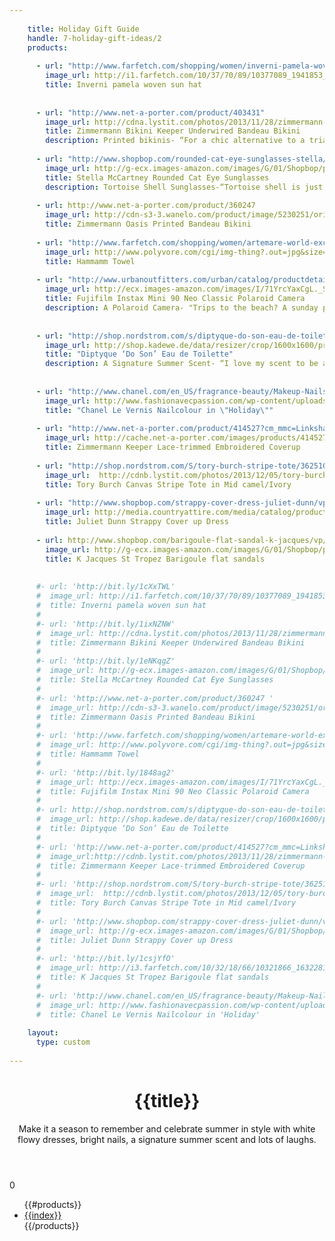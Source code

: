 ```yaml
---
 
    title: Holiday Gift Guide
    handle: 7-holiday-gift-ideas/2
    products:
 
      - url: "http://www.farfetch.com/shopping/women/inverni-pamela-woven-sun-hat-item-10377089.aspx?storeid=9319"
        image_url: http://i1.farfetch.com/10/37/70/89/10377089_1941853_800.jpg  
        title: Inverni pamela woven sun hat 
 
 
      - url: "http://www.net-a-porter.com/product/403431"
        image_url: http://cdna.lystit.com/photos/2013/11/28/zimmermann-blue-keeper-underwired-bandeau-bikini-product-1-15366870-733970995_large_flex.jpeg 
        title: Zimmermann Bikini Keeper Underwired Bandeau Bikini 
        description: Printed bikinis- “For a chic alternative to a triangle string bikini, opt for a bandeau style top. These beautifully printed bow bandeau bikini’s from Zimmermann are a simple yet stylish print to embrace the summer vibes.” -- Aubrey from TheLoveAssembly 
  
      - url: "http://www.shopbop.com/rounded-cat-eye-sunglasses-stella/vp/v=1/845524441959527.htm"
        image_url: http://g-ecx.images-amazon.com/images/G/01/Shopbop/p/pcs/products/stela/stela2014122552/stela2014122552_q3_1-0.jpg  
        title: Stella McCartney Rounded Cat Eye Sunglasses
        description: Tortoise Shell Sunglasses-“Tortoise shell is just as neutral as black. Pairing them back with your wardrobe is as easy as a pair of black sunglasses, only they add a hint of subtle cool.” -- Aubrey from TheLoveAssembly
      
      - url: http://www.net-a-porter.com/product/360247
        image_url: http://cdn-s3-3.wanelo.com/product/image/5230251/original.jpg 
        title: Zimmermann Oasis Printed Bandeau Bikini
 
      - url: "http://www.farfetch.com/shopping/women/artemare-world-exclusive-hammam-towel-item-10562310.aspx?storeid=9352"
        image_url: http://www.polyvore.com/cgi/img-thing?.out=jpg&size=l&tid=96770507 
        title: Hammamm Towel 
 
      - url: "http://www.urbanoutfitters.com/urban/catalog/productdetail.jsp?id=30664908"
        image_url: http://ecx.images-amazon.com/images/I/71YrcYaxCgL._SL1500_.jpg 
        title: Fujifilm Instax Mini 90 Neo Classic Polaroid Camera
        description: A Polaroid Camera- "Trips to the beach? A sunday picnic for lunch.? The new Instax Mini 90 by Fuji doesn't only look stylish but is the perfect companion to take along to all your summer soirees and adventures. With new features like double exposure, macro mode and high performance flash, every kind of photographer can snap memories creatively and have them developed in an instant." -- Aubrey from TheLoveAssembly
        
 
      - url: "http://shop.nordstrom.com/s/diptyque-do-son-eau-de-toilette/3317810"
        image_url: http://shop.kadewe.de/data/resizer/crop/1600x1600/products/dosonedt50_original.jpg 
        title: "Diptyque ‘Do Son’ Eau de Toilette"
        description: A Signature Summer Scent- “I love my scent to be a reflection of each season. For the cooler months - a warm, slightly masculine scent and in the warmer months - fresh, floral and light.” -- Aubrey from TheLoveAssembly 
        
 
      - url: "http://www.chanel.com/en_US/fragrance-beauty/Makeup-Nails-LE-VERNIS-89314"
        image_url: http://www.fashionavecpassion.com/wp-content/uploads/2012/05/Chanel-Summer-2012-Le-Vernis-Nail-Colour.jpg 
        title: "Chanel Le Vernis Nailcolour in \"Holiday\""
 
      - url: "http://www.net-a-porter.com/product/414527?cm_mmc=LinkshareUK-_-QFGLnEolOWg-_-Custom-_-LinkBuilder&siteID=QFGLnEolOWg-Z7avHiLd2KoXwB.7lVFIPw"
        image_url: http://cache.net-a-porter.com/images/products/414527/414527_in_pp.jpg
        title: Zimmermann Keeper Lace-trimmed Embroidered Coverup
 
      - url: "http://shop.nordstrom.com/S/tory-burch-stripe-tote/3625101?origin=keywordsearch"
        image_url:  http://cdnb.lystit.com/photos/2013/12/05/tory-burch-mid-camel-ivory-stripe-tote-product-1-15928422-888107185_large_flex.jpeg 
        title: Tory Burch Canvas Stripe Tote in Mid camel/Ivory
 
      - url: "http://www.shopbop.com/strappy-cover-dress-juliet-dunn/vp/v=1/1562519778.htm?folderID=2534374302072409&fm=other-shopbysize&colorId=10784"
        image_url: http://media.countryattire.com/media/catalog/product/cache/1/small_image/200x246/9df78eab33525d08d6e5fb8d27136e95/j/u/juliett-dunn-cotton-camisole-dress-7032---white-gold-1.jpg
        title: Juliet Dunn Strappy Cover up Dress
 
      - url: http://www.shopbop.com/barigoule-flat-sandal-k-jacques/vp/v=1/1582599501.htm?fm=search-shopbysize
        image_url: http://g-ecx.images-amazon.com/images/G/01/Shopbop/p/pcs/products/kjaqu/kjaqu4003916680/kjaqu4003916680_q3_1-0.jpg
        title: K Jacques St Tropez Barigoule flat sandals
 
 
      #- url: 'http://bit.ly/1cXxTWL'
      #  image_url: http://i1.farfetch.com/10/37/70/89/10377089_1941853_800.jpg  
      #  title: Inverni pamela woven sun hat 
      #
      #- url: 'http://bit.ly/1ixNZNW'
      #  image_url: http://cdna.lystit.com/photos/2013/11/28/zimmermann-blue-keeper-underwired-bandeau-bikini-product-1-15366870-733970995_large_flex.jpeg 
      #  title: Zimmermann Bikini Keeper Underwired Bandeau Bikini 
      #
      #- url: 'http://bit.ly/1eNKqgZ'
      #  image_url: http://g-ecx.images-amazon.com/images/G/01/Shopbop/p/pcs/products/stela/stela2014122552/stela2014122552_q3_1-0.jpg  
      #  title: Stella McCartney Rounded Cat Eye Sunglasses
      #
      #- url: 'http://www.net-a-porter.com/product/360247 '
      #  image_url: http://cdn-s3-3.wanelo.com/product/image/5230251/original.jpg 
      #  title: Zimmermann Oasis Printed Bandeau Bikini
      #
      #- url: 'http://www.farfetch.com/shopping/women/artemare-world-exclusive-hammam-towel-item-10562310.aspx?storeid=9352'
      #  image_url: http://www.polyvore.com/cgi/img-thing?.out=jpg&size=l&tid=96770507 
      #  title: Hammamm Towel 
      #
      #- url: 'http://bit.ly/1848ag2'
      #  image_url: http://ecx.images-amazon.com/images/I/71YrcYaxCgL._SL1500_.jpg 
      #  title: Fujifilm Instax Mini 90 Neo Classic Polaroid Camera
      #
      #- url: http://shop.nordstrom.com/s/diptyque-do-son-eau-de-toilette/3317810
      #  image_url: http://shop.kadewe.de/data/resizer/crop/1600x1600/products/dosonedt50_original.jpg 
      #  title: Diptyque ‘Do Son’ Eau de Toilette
      #
      #- url: 'http://www.net-a-porter.com/product/414527?cm_mmc=LinkshareUK-_-QFGLnEolOWg-_-Custom-_-LinkBuilder&siteID=QFGLnEolOWg-Z7avHiLd2KoXwB.7lVFIPw '
      #  image_url:http://cdnb.lystit.com/photos/2013/11/28/zimmermann-white-keeper-lacetrimmed-embroidered-cotton-coverup-product-1-15366779-706705450_large_flex.jpeg 
      #  title: Zimmermann Keeper Lace-trimmed Embroidered Coverup
      #
      #- url: 'http://shop.nordstrom.com/S/tory-burch-stripe-tote/3625101?origin=keywordsearch'
      #  image_url:  http://cdnb.lystit.com/photos/2013/12/05/tory-burch-mid-camel-ivory-stripe-tote-product-1-15928422-888107185_large_flex.jpeg 
      #  title: Tory Burch Canvas Stripe Tote in Mid camel/Ivory
      #
      #- url: 'http://www.shopbop.com/strappy-cover-dress-juliet-dunn/vp/v=1/1562519778.htm?folderID=2534374302072409&fm=other-shopbysize&colorId=10784 '
      #  image_url: http://g-ecx.images-amazon.com/images/G/01/Shopbop/p/pcs/products/jdunn/jdunn3000810784/jdunn3000810784_q3_1-0.jpg 
      #  title: Juliet Dunn Strappy Cover up Dress
      #
      #- url: 'http://bit.ly/1csjYfO'
      #  image_url: http://i3.farfetch.com/10/32/18/66/10321866_1632281_800.jpg 
      #  title: K Jacques St Tropez Barigoule flat sandals
      #
      #- url: 'http://www.chanel.com/en_US/fragrance-beauty/Makeup-Nails-LE-VERNIS-89314'
      #  image_url: http://www.fashionavecpassion.com/wp-content/uploads/2012/05/Chanel-Summer-2012-Le-Vernis-Nail-Colour.jpg 
      #  title: Chanel Le Vernis Nailcolour in 'Holiday' 
      
    layout:
      type: custom
 
---
```

<div class="content">
  <header>
    <h1 class="title">{{title}}</h1>
    <div class="description">
      Make it a season to remember and celebrate summer in style with white flowy  dresses, bright nails, a signature summer scent and lots of laughs. 
    </div>
  </header>0
  <ul id="story7-products">
    {{#products}}
      <li>
        <a href="{{url}}" class="hotspot product" title="{{title}}" data-track="hotspot:click" >
          <div class="image" style="background-image:url('{{image_url}}')"></div>
          <span class="tag">{{index}}</span>
        </a>
      </li>
    {{/products}}
  </ul>
</div>